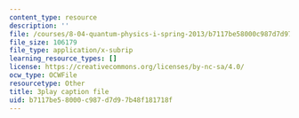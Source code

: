 ```yaml
---
content_type: resource
description: ''
file: /courses/8-04-quantum-physics-i-spring-2013/b7117be58000c987d7d97b48f181718f_U6fI3brP8V4.srt
file_size: 106179
file_type: application/x-subrip
learning_resource_types: []
license: https://creativecommons.org/licenses/by-nc-sa/4.0/
ocw_type: OCWFile
resourcetype: Other
title: 3play caption file
uid: b7117be5-8000-c987-d7d9-7b48f181718f
---
```

